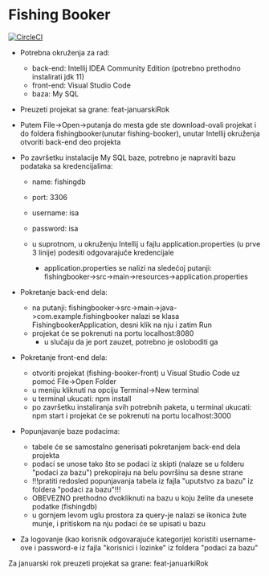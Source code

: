 # Fishing Booker

[![CircleCI](https://circleci.com/gh/circleci/circleci-docs.svg?style=shield)](https://app.circleci.com/pipelines/github/Fishing-Booker/fishing-booker?filter=all)


* Potrebna okruženja za rad:
	- back-end: Intellij IDEA Community Edition (potrebno prethodno instalirati jdk 11)
	- front-end: Visual Studio Code
	- baza: My SQL 

* Preuzeti projekat sa grane: feat-januarskiRok

- Putem File->Open->putanja do mesta gde ste download-ovali projekat i do foldera fishingbooker(unutar fishing-booker), unutar Intellij okruženja otvoriti back-end deo projekta

- Po završetku instalacije My SQL baze, potrebno je napraviti bazu podataka sa kredencijalima:
	- name: fishingdb
	- port: 3306
	- username: isa
	- password: isa
	
	- u suprotnom, u okruženju Intellij u fajlu application.properties (u prve 3 linije) podesiti odgovarajuče kredencijale
		- application.properties se nalizi na sledećoj putanji: fishingbooker->src->main->resources->application.properties

* Pokretanje back-end dela:
	- na putanji: fishingbooker->src->main->java->com.example.fishingbooker nalazi se klasa FishingbookerApplication, desni klik na nju i zatim Run
	- projekat će se pokrenuti na portu localhost:8080
		- u slučaju da je port zauzet, potrebno je osloboditi ga

* Pokretanje front-end dela:
	- otvoriti projekat (fishing-booker-front) u Visual Studio Code uz pomoć File->Open Folder
	- u meniju kliknuti na opciju Terminal->New terminal
	- u terminal ukucati: npm install
	- po završetku instaliranja svih potrebnih paketa, u terminal ukucati: npm start i projekat će se pokrenuti na portu localhost:3000

* Popunjavanje baze podacima:
	- tabele će se samostalno generisati pokretanjem back-end dela projekta
	- podaci se unose tako što se podaci iz skipti (nalaze se u folderu "podaci za bazu") prekopiraju na belu površinu sa desne strane
	- !!!pratiti redosled popunjavanja tabela iz fajla "uputstvo za bazu" iz foldera "podaci za bazu"!!!
	- OBEVEZNO prethodno dvokliknuti na bazu u koju želite da unesete podatke (fishingdb) 
	- u gornjem levom uglu prostora za query-je nalazi se ikonica žute munje, i pritiskom na nju podaci će se upisati u bazu

* Za logovanje (kao korisnik odgovarajuće kategorije) koristiti username-ove i password-e iz fajla "korisnici i lozinke" iz foldera "podaci za bazu"

Za januarski rok preuzeti projekat sa grane: feat-januarkiRok

